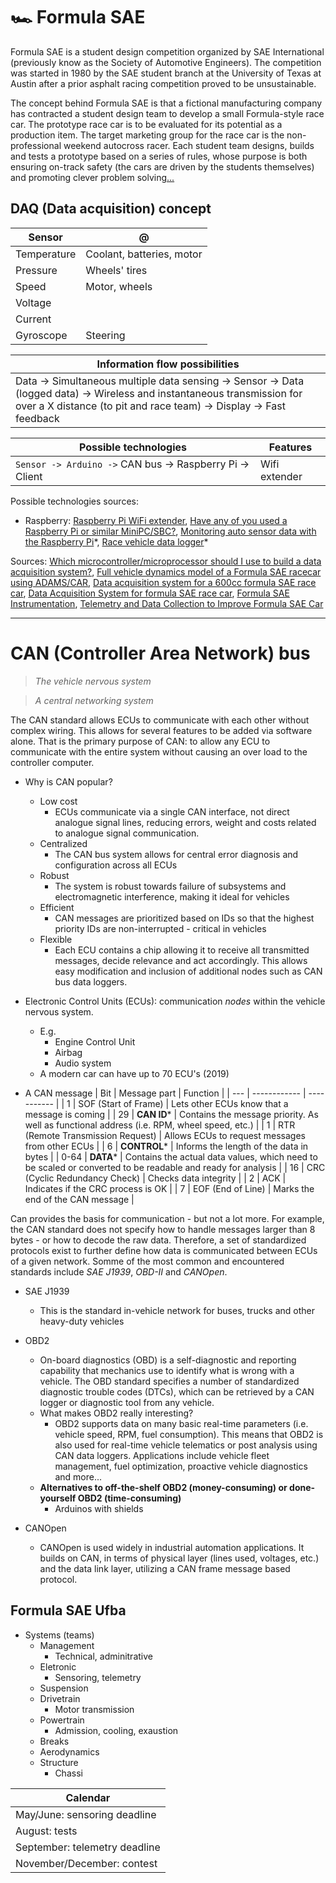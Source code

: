 # 🏎 Formula SAE

Formula SAE is a student design competition organized by SAE International (previously know as the Society of Automotive Engineers). The competition was started in 1980 by the SAE student branch at the University of Texas at Austin after a prior asphalt racing competition proved to be unsustainable.

The concept behind Formula SAE is that a fictional manufacturing company has contracted a student design team to develop a small Formula-style race car. The prototype race car is to be evaluated for its potential as a production item. The target marketing group for the race car is the non-professional weekend autocross racer. Each student team designs, builds and tests a prototype based on a series of rules, whose purpose is both ensuring on-track safety (the cars are driven by the students themselves) and promoting clever problem solving[...](https://en.wikipedia.org/wiki/Formula_SAE)

## DAQ (Data acquisition) concept

| Sensor      | @                         |
| ----------- | ------------------------- |
| Temperature | Coolant, batteries, motor |
| Pressure    | Wheels' tires             |
| Speed       | Motor, wheels             |
| Voltage     |                           |
| Current     |                           |
| Gyroscope   | Steering                  |

| Information flow possibilities                                                                                                                                                                 |
| ---------------------------------------------------------------------------------------------------------------------------------------------------------------------------------------------- |
| Data -> Simultaneous multiple data sensing -> Sensor -> Data (logged data) -> Wireless and instantaneous transmission for over a X distance (to pit and race team) -> Display -> Fast feedback |

| Possible technologies                                    | Features      |
| -------------------------------------------------------- | ------------- |
| `Sensor -> Arduino ->` CAN bus -> Raspberry Pi -> Client | Wifi extender |

Possible technologies sources:

- Raspberry: [Raspberry Pi WiFi extender](https://pimylifeup.com/raspberry-pi-wifi-extender/), [Have any of you used a Raspberry Pi or similar MiniPC/SBC?](https://www.reddit.com/r/FSAE/comments/6tgy7k/have_any_of_you_used_a_raspberry_pi_or_similar/), [Monitoring auto sensor data with the Raspberry Pi](http://www.raspberry-pi-geek.com/Archive/2014/05/Monitoring-auto-sensor-data-with-the-Raspberry-Pi)\*, [Race vehicle data logger](https://www.raspberrypi.org/forums/viewtopic.php?t=14646)\*

Sources: [Which microcontroller/microprocessor should I use to build a data acquisition system?](https://www.reddit.com/r/FSAE/comments/9770g6/which_microcontrollermicroprocessor_should_i_use/), [Full vehicle dynamics model of a Formula SAE racecar using ADAMS/CAR](https://core.ac.uk/download/pdf/4269718.pdf), [Data acquisition system for a 600cc formula SAE race car](https://ieeexplore.ieee.org/document/5400316), [Data Acquisition System for formula SAE race car](https://courses.engr.illinois.edu/ece445/getfile.asp?id=5475), [Formula SAE Instrumentation](https://www.evansville.edu/majors/eecs/downloads/projects2017/LeeKniesReport.pdf), [Telemetry and Data Collection to Improve Formula SAE Car](http://www.iaeng.org/publication/WCECS2017/WCECS2017_pp317-321.pdf)

---

# CAN (Controller Area Network) bus

> _The vehicle nervous system_

> _A central networking system_

The CAN standard allows ECUs to communicate with each other without complex wiring. This allows for several features to be added via software alone. That is the primary purpose of CAN: to allow any ECU to communicate with the entire system without causing an over load to the controller computer.

- Why is CAN popular?

  - Low cost
    - ECUs communicate via a single CAN interface, not direct analogue signal lines, reducing errors, weight and costs related to analogue signal communication.
  - Centralized
    - The CAN bus system allows for central error diagnosis and configuration across all ECUs
  - Robust
    - The system is robust towards failure of subsystems and electromagnetic interference, making it ideal for vehicles
  - Efficient
    - CAN messages are prioritized based on IDs so that the highest priority IDs are non-interrupted - critical in vehicles
  - Flexible
    - Each ECU contains a chip allowing it to receive all transmitted messages, decide relevance and act accordingly. This allows easy modification and inclusion of additional nodes such as CAN bus data loggers.

- Electronic Control Units (ECUs): communication _nodes_ within the vehicle nervous system.

  - E.g.
    - Engine Control Unit
    - Airbag
    - Audio system
  - A modern car can have up to 70 ECU's (2019)

- A CAN message
  | Bit | Message part | Function |
  | --- | ------------ | ----------- |
  | 1 | SOF (Start of Frame) | Lets other ECUs know that a message is coming |
  | 29 | **CAN ID**\* | Contains the message priority. As well as functional address (i.e. RPM, wheel speed, etc.) |
  | 1 | RTR (Remote Transmission Request) | Allows ECUs to request messages from other ECUs |
  | 6 | **CONTROL**\* | Informs the length of the data in bytes |
  | 0-64 | **DATA**\* | Contains the actual data values, which need to be scaled or converted to be readable and ready for analysis |
  | 16 | CRC (Cyclic Redundancy Check) | Checks data integrity |
  | 2 | ACK | Indicates if the CRC process is OK |
  | 7 | EOF (End of Line) | Marks the end of the CAN message |

Can provides the basis for communication - but not a lot more. For example, the CAN standard does not specify how to handle messages larger than 8 bytes - or how to decode the raw data. Therefore, a set of standardized protocols exist to further define how data is communicated between ECUs of a given network. Somme of the most common and encountered standards include _SAE J1939_, _OBD-II_ and _CANOpen_.

- SAE J1939

  - This is the standard in-vehicle network for buses, trucks and other heavy-duty vehicles

- OBD2

  - On-board diagnostics (OBD) is a self-diagnostic and reporting capability that mechanics use to identify what is wrong with a vehicle. The OBD standard specifies a number of standardized diagnostic trouble codes (DTCs), which can be retrieved by a CAN logger or diagnostic tool from any vehicle.
  - What makes OBD2 really interesting?
    - OBD2 supports data on many basic real-time parameters (i.e. vehicle speed, RPM, fuel consumption). This means that OBD2 is also used for real-time vehicle telematics or post analysis using CAN data loggers. Applications include vehicle fleet management, fuel optimization, proactive vehicle diagnostics and more...
  - **Alternatives to off-the-shelf OBD2 (money-consuming) or done-yourself OBD2 (time-consuming)**
    - Arduinos with shields

- CANOpen
  - CANOpen is used widely in industrial automation applications. It builds on CAN, in terms of physical layer (lines used, voltages, etc.) and the data link layer, utilizing a CAN frame message based protocol.

## Formula SAE Ufba

- Systems (teams)
  - Management
    - Technical, adminitrative
  - Eletronic
    - Sensoring, telemetry
  - Suspension
  - Drivetrain
    - Motor transmission
  - Powertrain
    - Admission, cooling, exaustion
  - Breaks
  - Aerodynamics
  - Structure
    - Chassi

| Calendar                      |
| ----------------------------- |
| May/June: sensoring deadline  |
| August: tests                 |
| September: telemetry deadline |
| November/December: contest    |
